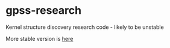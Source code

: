 gpss-research
=============

Kernel structure discovery research code - likely to be unstable

More stable version is [here](https://github.com/jamesrobertlloyd/gp-structure-search)
